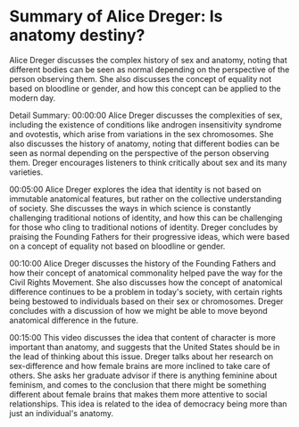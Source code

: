# Summary of Alice Dreger: Is anatomy destiny?

Alice Dreger discusses the complex history of sex and anatomy, noting that different bodies can be seen as normal depending on the perspective of the person observing them. She also discusses the concept of equality not based on bloodline or gender, and how this concept can be applied to the modern day.

Detail Summary: 
00:00:00
Alice Dreger discusses the complexities of sex, including the existence of conditions like androgen insensitivity syndrome and ovotestis, which arise from variations in the sex chromosomes. She also discusses the history of anatomy, noting that different bodies can be seen as normal depending on the perspective of the person observing them. Dreger encourages listeners to think critically about sex and its many varieties.

00:05:00
Alice Dreger explores the idea that identity is not based on immutable anatomical features, but rather on the collective understanding of society. She discusses the ways in which science is constantly challenging traditional notions of identity, and how this can be challenging for those who cling to traditional notions of identity. Dreger concludes by praising the Founding Fathers for their progressive ideas, which were based on a concept of equality not based on bloodline or gender.

00:10:00
Alice Dreger discusses the history of the Founding Fathers and how their concept of anatomical commonality helped pave the way for the Civil Rights Movement. She also discusses how the concept of anatomical difference continues to be a problem in today's society, with certain rights being bestowed to individuals based on their sex or chromosomes. Dreger concludes with a discussion of how we might be able to move beyond anatomical difference in the future.

00:15:00
This video discusses the idea that content of character is more important than anatomy, and suggests that the United States should be in the lead of thinking about this issue. Dreger talks about her research on sex-difference and how female brains are more inclined to take care of others. She asks her graduate advisor if there is anything feminine about feminism, and comes to the conclusion that there might be something different about female brains that makes them more attentive to social relationships. This idea is related to the idea of democracy being more than just an individual's anatomy.


